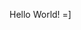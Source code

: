 

Hello World! =]

<!--

<p>
  <a href="https://www.linkedin.com/in/mtuliorbraga" rel="nofollow">
    <img src="https://img.shields.io/badge/linkedin-%230077B5.svg?&style=plastic&logo=linkedin&logoColor=white" alt="Linkedin Badge" style="max-width:100%;">
  </a>
</p>



Red Hatter and Computer Engineer. Always studying: Cloud Computing, System and Software Engineering, Containers, Open Source, Dev/Sec/Data/FinOps, and more.

### Hi, I'm Marco! 👋

### I'm a Cloud Solutions Architect and Open Source Developer based in Brazil :robot:

### Learning about :mortar_board::rocket:
- Public Cloud Architecture (AWS, Azure and OCP)
- Data structures & algorithms
- Python and Golang
- Micro services in containerized platform, Kubernetes and OpenShift
- Infrastructure automation with Ansible
- DevOps, SecOps, FinOps, DataOps

[![mtulio's GitHub stats](https://github-readme-stats.vercel.app/api?username=mtulio&show_icons=true&count_private=true)](https://github.com/anuraghazra/github-readme-stats)

[![mtulio's GitHub stats](https://github-readme-stats.vercel.app/api?username=mtulio&show=reviews,discussions_started,discussions_answered,prs_merged,prs_merged_percentage)](https://github.com/anuraghazra/github-readme-stats)
[![mtulio's GitHub stats](https://github-readme-stats.vercel.app/api/top-langs/?username=mtulio&hide_progress=true&layout=donut-vertical)](https://github.com/anuraghazra/github-readme-stats)

<a href="https://github.com/mtulio">
  <img align="center" width="49%" src="https://github-readme-stats.vercel.app/api?username=mtulio&theme=chartreuse-dark&show_icons=true&hide_border=yes&include_all_commits=true&count_private=true" />
</a>
<a href="https://github.com/mtulio">
  <img align="center" width="49%" src="https://github-readme-streak-stats.herokuapp.com/?user=mtulio&theme=chartreuse-dark&hide_border=true&include_all_commits=true&count_private=true" />
</a>

<a href="https://github.com/grm34">
  <img align="center" width="49%" src="./overall.svg" />
</a>
<a href="https://github.com/grm34">
  <img align="center" width="49%" src="./achievements.svg" />
</a>

TODO: https://github.com/grm34/grm34/tree/main/.github/workflows

-->
